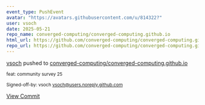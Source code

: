 ```yaml
---
event_type: PushEvent
avatar: "https://avatars.githubusercontent.com/u/814322?"
user: vsoch
date: 2025-05-21
repo_name: converged-computing/converged-computing.github.io
html_url: https://github.com/converged-computing/converged-computing.github.io/commit/0bf581d4c0188af74364b0e4709bef4c27715169
repo_url: https://github.com/converged-computing/converged-computing.github.io
---
```


<a href='https://github.com/vsoch' target='_blank'>vsoch</a> pushed to <a href='https://github.com/converged-computing/converged-computing.github.io' target='_blank'>converged-computing/converged-computing.github.io</a>

<small>feat: community survey 25

Signed-off-by: vsoch <vsoch@users.noreply.github.com></small>

<a href='https://github.com/converged-computing/converged-computing.github.io/commit/0bf581d4c0188af74364b0e4709bef4c27715169' target='_blank'>View Commit</a>